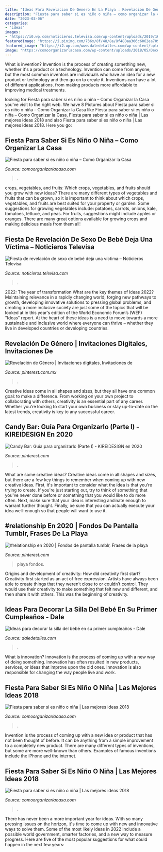 ```yaml
---
title: "Ideas Para Revelacion De Genero En La Playa : Revelación De Género"
description: "Fiesta para saber si es niño o niña – como organizar la casa"
date: "2023-03-06"
categories:
- "ideas"
images:
- "https://i0.wp.com/noticieros.televisa.com/wp-content/uploads/2019/10/pastel-revelar-sexo-bebe.jpg?fit=1080%2C609&amp;ssl=1"
featuredImage: "https://i.pinimg.com/736x/8f/48/8a/8f488aa306c6062ea7098eb22653e9fd.jpg"
featured_image: "https://i2.wp.com/www.daledetalles.com/wp-content/uploads/2016/09/silla-de-bebe-decorada3.jpg?fit=564%2C704&amp;ssl=1"
image: "https://comoorganizarlacasa.com/wp-content/uploads/2018/05/Decoración-de-fiesta-para-saber-si-es-niño-o-niña.jpg0_.jpg"
---
```



What is invention?
Invention is the process of creating something new, whether it's a product or a technology. Invention can come from anyone, but the most common inventors are individuals who have an idea for a new product or technology and then go on to create it. Inventions can have a lot of different applications, from making products more affordable to improving medical treatments.

	

		
looking for Fiesta para saber si es niño o niña – Como Organizar la Casa you've visit to the right web. We have 8 Pictures about Fiesta para saber si es niño o niña – Como Organizar la Casa like Fiesta para saber si es niño o niña – Como Organizar la Casa, Fiesta para saber si es niño o niña | Las mejores ideas 2018 and also Fiesta para saber si es niño o niña | Las mejores ideas 2018. Here you go:
		
    
## Fiesta Para Saber Si Es Niño O Niña – Como Organizar La Casa

<img loading=lazy src="https://comoorganizarlacasa.com/wp-content/uploads/2018/05/Decoración-de-fiesta-para-saber-si-es-niño-o-niña.jpg4_.jpg" onerror="this.onerror=null;this.src='https://tse4.mm.bing.net/th?id=OIP.wqHG6Fr_0US8uwOnbf7MYAHaGV&amp;pid=15.1';" alt="Fiesta para saber si es niño o niña – Como Organizar la Casa">

_Source: comoorganizarlacasa.com_

>. 

	

crops, vegetables, and fruits: Which crops, vegetables, and fruits should you grow with new ideas?
There are many different types of vegetables and fruits that can be grown, so it is important to think about which crops, vegetables, and fruits are best suited for your property or garden. Some suggestions for growing vegetables include: potatoes, carrots, onions, kale, tomatoes, lettuce, and peas. For fruits, suggestions might include apples or oranges. There are many great options available for growing crops and making delicious meals from them all!

    
## Fiesta De Revelación De Sexo De Bebé Deja Una Víctima – Noticieros Televisa

<img loading=lazy src="https://i0.wp.com/noticieros.televisa.com/wp-content/uploads/2019/10/pastel-revelar-sexo-bebe.jpg?fit=1080%2C609&amp;ssl=1" onerror="this.onerror=null;this.src='https://tse1.mm.bing.net/th?id=OIP.R6fj1nEwS4_H9P_sTplx_wHaEL&amp;pid=15.1';" alt="Fiesta de revelación de sexo de bebé deja una víctima – Noticieros Televisa">

_Source: noticieros.televisa.com_

>. 

	

2022: The year of transformation
What are the key themes of Ideas 2022? Maintaining relevance in a rapidly changing world, forging new pathways to growth, developing innovative solutions to pressing global problems, and creating a more inclusive society are just some of the topics that will be looked at in this year's edition of the World Economic Forum’s (WEF) "Ideas" report. At the heart of these ideas is a need to move towards a more sustainable and inclusive world where everyone can thrive – whether they live in developed countries or developing countries.

    
## Revelación De Género | Invitaciones Digitales, Invitaciones De

<img loading=lazy src="https://i.pinimg.com/originals/2a/bf/eb/2abfebc57410f1bd0567bf798c175195.jpg" onerror="this.onerror=null;this.src='https://tse4.mm.bing.net/th?id=OIP.BowKzMhTFu7MGF1ssfNYYAHaNK&amp;pid=15.1';" alt="Revelación de Género | Invitaciones digitales, Invitaciones de">

_Source: pinterest.com.mx_

>. 

	

Creative ideas come in all shapes and sizes, but they all have one common goal: to make a difference. From working on your own project to collaborating with others, creativity is an essential part of any career. Whether you're looking to start your own business or stay up-to-date on the latest trends, creativity is key to any successful career.

    
## Candy Bar: Guía Para Organizarlo (Parte I) - KIREIDESIGN En 2020

<img loading=lazy src="https://i.pinimg.com/736x/54/9f/ef/549fefce8a5c7785da98c9f02c1ceaa8.jpg" onerror="this.onerror=null;this.src='https://tse1.mm.bing.net/th?id=OIP.D47Y-71mgTRTfy1kn00m4AAAAA&amp;pid=15.1';" alt="Candy Bar: Guía para organizarlo (Parte I) - KIREIDESIGN en 2020">

_Source: pinterest.com_

>. 

	

What are some creative ideas?
Creative ideas come in all shapes and sizes, but there are a few key things to remember when coming up with new creative ideas. First, it's important to consider what the idea is that you're trying to create. If you're just starting out, try to think of something that you've never done before or something that you would like to do more often. Next, make sure that your idea is interesting andinate enough to warrant further thought. Finally, be sure that you can actually execute your idea well-enough so that people will want to use it.

    
## #relationship En 2020 | Fondos De Pantalla Tumblr, Frases De La Playa

<img loading=lazy src="https://i.pinimg.com/736x/8f/48/8a/8f488aa306c6062ea7098eb22653e9fd.jpg" onerror="this.onerror=null;this.src='https://tse3.mm.bing.net/th?id=OIP.co9eeByKHEI-3Vie4nObtwHaN2&amp;pid=15.1';" alt="#relationship en 2020 | Fondos de pantalla tumblr, Frases de la playa">

_Source: pinterest.com_

>playa fondos. 

	

Origins and development of creativity: How did creativity first start?
Creativity first started as an act of free expression. Artists have always been able to create things that they weren’t close to or couldn’t control. They would use their creativity to make something that felt new and different, and then share it with others. This was the beginning of creativity.

    
## Ideas Para Decorar La Silla Del Bebé En Su Primer Cumpleaños - Dale

<img loading=lazy src="https://i2.wp.com/www.daledetalles.com/wp-content/uploads/2016/09/silla-de-bebe-decorada3.jpg?fit=564%2C704&amp;ssl=1" onerror="this.onerror=null;this.src='https://tse1.mm.bing.net/th?id=OIP.JIXdny4BvjLaQj9MU1YZCQHaJP&amp;pid=15.1';" alt="Ideas para decorar la silla del bebé en su primer cumpleaños - Dale">

_Source: daledetalles.com_

>. 

	

What is innovation?
Innovation is the process of coming up with a new way of doing something. Innovation has often resulted in new products, services, or ideas that improve upon the old ones. Innovation is also responsible for changing the way people live and work.

    
## Fiesta Para Saber Si Es Niño O Niña | Las Mejores Ideas 2018

<img loading=lazy src="https://comoorganizarlacasa.com/wp-content/uploads/2018/05/Decoración-de-fiesta-para-saber-si-es-niño-o-niña.jpg0_.jpg" onerror="this.onerror=null;this.src='https://tse2.mm.bing.net/th?id=OIP.f8KSzxS8FZ_DsoQaaAq6zQHaJ4&amp;pid=15.1';" alt="Fiesta para saber si es niño o niña | Las mejores ideas 2018">

_Source: comoorganizarlacasa.com_

>. 

	

Invention is the process of coming up with a new idea or product that has not been thought of before. It can be anything from a simple improvement to a completely new product. There are many different types of inventions, but some are more well-known than others. Examples of famous inventions include the iPhone and the internet.

    
## Fiesta Para Saber Si Es Niño O Niña | Las Mejores Ideas 2018

<img loading=lazy src="https://comoorganizarlacasa.com/wp-content/uploads/2018/05/Invitaciones-de-fiesta-para-revelación-del-sexo-del-bebe4.jpg" onerror="this.onerror=null;this.src='https://tse4.mm.bing.net/th?id=OIP.qbk1opHpGEb0Z40LkcPpJAHaJ4&amp;pid=15.1';" alt="Fiesta para saber si es niño o niña | Las mejores ideas 2018">

_Source: comoorganizarlacasa.com_

>. 

	

There has never been a more important year for ideas. With so many pressing issues on the horizon, it's time to come up with new and innovative ways to solve them. Some of the most likely ideas in 2022 include a possible world government, smarter factories, and a new way to measure progress. Here are five of the most popular suggestions for what could happen in the next few years:

